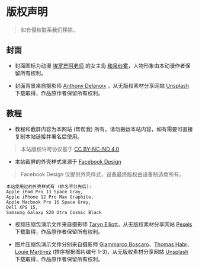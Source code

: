 # 版权声明
> 如有侵权联系我们移除。

## 封面
- 封面图标为动漫 [埃罗芒阿老师](https://www.bilibili.com/bangumi/media/md5997) 的女主角 [和泉纱雾](https://baike.baidu.com/item/%E5%92%8C%E6%B3%89%E7%BA%B1%E9%9B%BE)，人物形象由本动漫作者保留所有权利。

- 封面背景来自摄影师 [Anthony Delanoix](https://unsplash.com/@anthonydelanoix) ，从无版权素材分享网站 [Unsplash](https://unsplash.com) 下载取得，作品原作者保留所有权利。

## 教程
- 教程和截屏内容为本网站 (帮帮我) 所有，请勿搬运本站内容，如有需要可直接复制本站链接并署名后使用。
> 本站版权许可协议基于 [CC BY-NC-ND 4.0](https://creativecommons.org/licenses/by-nc-nd/4.0/deed.zh)

- 本站截屏的外壳样式来源于 [Facebook Design](https://design.facebook.com/toolsandresources/devices/)
> Facebook Design 仅提供外壳样式，设备最终版权由设备制造商所有。

    本站使用过的外壳样式有 (排名不分先后): 
    Apple iPad Pro 13 Space Gray, 
    Apple iPhone 12 Pro Max Graphite, 
    Apple Macbook Pro 16 Space Grey,
    Dell XPS 15,
    Samsung Galaxy S20 Utra Cosmic Black

- 视频压缩包演示文件来自摄影师 [Taryn Elliott](https://www.pexels.com/zh-cn/@taryn-elliott)，从无版权素材分享网站 [Pexels](https://www.pexels.com/zh-cn) 下载取得，作品原作者保留所有权利。

- 图片压缩包演示文件分别来自摄影师 [Giammarco Boscaro](https://unsplash.com/@giamboscaro)、[Thomas Habr](https://unsplash.com/@thomashabr)、[Louie Martinez](https://unsplash.com/@thetalkinglens) (排序根据图片编号 1-3)，从无版权素材分享网站 [Unsplash](https://unsplash.com) 下载取得，作品原作者保留所有权利。

